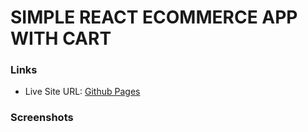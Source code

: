 # SIMPLE REACT ECOMMERCE APP WITH CART
### Links
- Live Site URL: [Github Pages](https://calebomondi.github.io/react-ecommerce-app/)
### Screenshots
